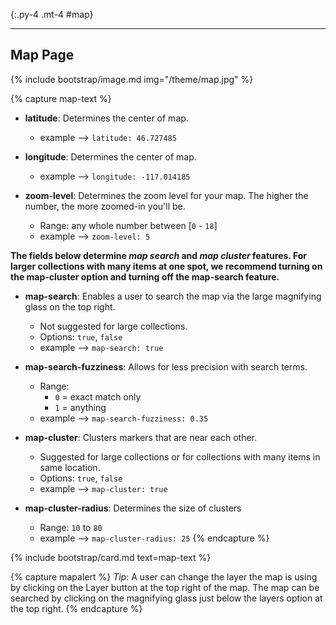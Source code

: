 {:.py-4 .mt-4 #map}
*** 

## Map Page

{% include bootstrap/image.md img="/theme/map.jpg" %}

{% capture map-text %}
- **latitude**: Determines the center of map.
	- example --> `latitude: 46.727485 `

- **longitude**: Determines the center of map.
	- example --> `longitude: -117.014185`

- **zoom-level**: Determines the zoom level for your map. The higher the number, the more zoomed-in you'll be. 
	- Range: any whole number between [`0` - `18`]
	- example --> `zoom-level: 5`

**The fields below determine *map search* and *map cluster* features. For larger collections with many items at one spot, we recommend turning on the map-cluster option and turning off the map-search feature.**

- **map-search**: Enables a user to search the map via the large magnifying glass on the top right. 
	- Not suggested for large collections.
	- Options: `true`, `false`
	- example --> `map-search: true`

- **map-search-fuzziness**: Allows for less precision with search terms. 
	- Range:
		- `0` = exact match only
		- `1` = anything
	- example --> `map-search-fuzziness: 0.35`

- **map-cluster**: Clusters markers that are near each other.
	- Suggested for large collections or for collections with many items in same location.
	- Options: `true`, `false`
	- example --> `map-cluster: true`

- **map-cluster-radius**: Determines the size of clusters
	- Range: `10` to `80`
	- example --> `map-cluster-radius: 25`
{% endcapture %}

{% include bootstrap/card.md text=map-text %}

{% capture mapalert %}
*Tip*: A user can change the layer the map is using by clicking on the Layer button at the top right of the map. The map can be searched by clicking on the magnifying glass just below the layers option at the top right. 
{% endcapture %}
